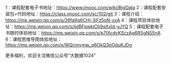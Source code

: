 1：课程配套电子书地址：https://www.imooc.com/wiki/BigData 
2：课程配套安装包+代码地址：https://class.imooc.com/sc/102/git 
3：课程介绍：https://mp.weixin.qq.com/s/26fa9g6CHj-3jFz5oN-sxA 
4：课程项目体验地址：https://mp.weixin.qq.com/s/ijdBFpwkiCb9qXxld-yJYQ 
5：课程配套电子书限时体验地址：https://mp.weixin.qq.com/s/p7IXcdyKSczAg6RSgNS5nA
6：课程思维导图体验地址： https://mp.weixin.qq.com/s/WQcmymw_q6OkQ3gOduKJDg

更多福利，欢迎关注微信公众号“大数据1024” 

